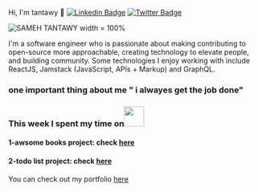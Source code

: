Hi, I'm tantawy 👋
[![Linkedin Badge](https://img.shields.io/badge/-tantawy-blue?style=flat-square&logo=Linkedin&logoColor=white&link=https://www.linkedin.com/in/sameh-tantawy-aa587714b//)](https://www.linkedin.com/in/sameh080081/)
[![Twitter Badge](https://img.shields.io/badge/-@tantawy-1ca0f1?style=flat-square&labelColor=1ca0f1&logo=twitter&logoColor=white&link=https://twitter.com/sameh080081)](https://twitter.com/sameh080081)

![SAMEH TANTAWY  width = 100%](https://user-images.githubusercontent.com/32967842/179351818-c72f9581-bd01-49b1-b020-3e91cef9e540.png)

I'm a software engineer who is passionate about making contributing to open-source more approachable, creating technology to elevate people, and building community.
Some technologies I enjoy working with include ReactJS, Jamstack (JavaScript, APIs + Markup) and GraphQL.
### one important thing about me " i alwayes get the job done"

### This week I spent my time on<img src="https://media.giphy.com/media/SvQzkTQb3ZwKcj1QTO/giphy.gif" width="40">

#### 1-awsome books project: check <a href="https://sameh080081.github.io/MyAwsomeBooks/">here</a>
#### 2-todo list project: check <a href="https://sameh080081.github.io/To-Do-List/">here</a> 

<p>You can check out my portfolio <a href="https://sameh080081.github.io/Myportfolio/">here</a>
